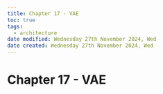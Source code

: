 ```yaml
---
title: Chapter 17 - VAE
toc: true
tags:
  - architecture
date modified: Wednesday 27th November 2024, Wed
date created: Wednesday 27th November 2024, Wed
---
```


# Chapter 17 - VAE
```toc
```
